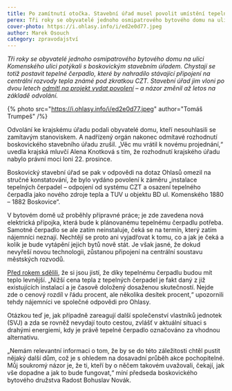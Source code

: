 ```yaml
---
title: Po zamítnutí otočka. Stavební úřad musel povolit umístění tepelného čerpadla
perex: Tři roky se obyvatelé jednoho osmipatrového bytového domu na ulici Komenského ulici potýkali s boskovickým stavebním úřadem, než dostali povolení na stavbu čerpadla.
cover-photo: https://i.ohlasy.info/i/ed2e0d77.jpeg
author: Marek Osouch
category: zpravodajství
---
```


*Tři roky se obyvatelé jednoho osmipatrového bytového domu na ulici Komenského ulici potýkali s boskovickým stavebním úřadem. Chystají se totiž postavit tepelné čerpadlo, které by nahradilo stávající připojení na centrální rozvody tepla známé pod zkratkou CZT. Stavební úřad jim vloni po dvou letech [odmítl na projekt vydat povolení](https://ohlasy.info/clanky/2021/05/czt-opravy.html) – a názor změnil až letos na základě odvolání.*

{% photo src="https://i.ohlasy.info/i/ed2e0d77.jpeg" author="Tomáš Trumpeš" /%}

Odvolání ke krajskému úřadu podali obyvatelé domu, kteří nesouhlasili se zamítavým stanoviskem. A nadřízený orgán nakonec odmítavé rozhodnutí boskovického stavebního úřadu zrušil. „Věc mu vrátil k novému projednání,“ uvedla krajská mluvčí Alena Knotková s tím, že rozhodnutí krajského úřadu nabylo právní moci loni 22. prosince.

Boskovický stavební úřad se pak v odpovědi na dotaz Ohlasů omezil na stručné konstatování, že bylo vydáno povolení k záměru „instalace tepelných čerpadel – odpojení od systému CZT a osazení tepelného čerpadla jako nového zdroje tepla a TUV u objektu BD ul. Komenského 1880 – 1882 Boskovice“.

V bytovém domě už proběhly přípravné práce; je zde zavedena nová elektrická přípojka, která bude k plánovanému tepelnému čerpadlu potřeba. Samotné čerpadlo se ale zatím neinstaluje, čeká se na termín, který zatím nájemníci neznají. Nechtějí se proto ani vyjadřovat k tomu, co a jak je čeká a kolik je bude vytápění jejich bytů nově stát. Je však jasné, že dokud nevyřeší novou technologii, zůstanou připojení na centrální soustavu městských rozvodů.

[Před rokem sdělili](https://ohlasy.info/clanky/2021/05/czt-opravy.html), že si jsou jistí, že díky tepelnému čerpadlu budou mít teplo levnější. „Nižší cena tepla z tepelných čerpadel je fakt daný z již existujících instalací a je časově doložený dosaženou skutečností. Nejde zde o cenový rozdíl v řádu procent, ale několika desítek procent,“ upozornili tehdy nájemníci ve společné odpovědi pro Ohlasy.

Otázkou teď je, jak případně zareagují další společenství vlastníků jednotek (SVJ) a zda se rovněž nevydají touto cestou, zvlášť v aktuální situaci s drahými energiemi, kdy je právě tepelné čerpadlo označováno za vhodnou alternativu. 

„Nemám relevantní informaci o tom, že by se do této záležitosti chtěl pustit nějaký další dům, což je s ohledem na dosavadní průběh akce pochopitelné. Můj soukromý názor je, že ti, kteří by o něčem takovém uvažovali, čekají, jak vše dopadne a jak to bude fungovat,“ míní předseda boskovického bytového družstva Radost Bohuslav Novák.